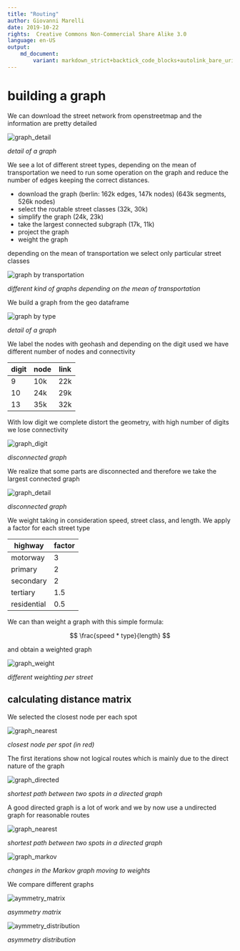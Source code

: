 ```yaml
---
title: "Routing"
author: Giovanni Marelli
date: 2019-10-22
rights:  Creative Commons Non-Commercial Share Alike 3.0
language: en-US
output: 
	md_document:
		variant: markdown_strict+backtick_code_blocks+autolink_bare_uris+markdown_github
---
```


# building a graph

We can download the street network from openstreetmap and the information are pretty detailed

![graph_detail](../f/f_ops/graph_detail.png "graph detail")

_detail of a graph_

We see a lot of different street types, depending on the mean of transportation we need to run some operation on the graph and reduce the number of edges keeping the correct distances.

* download the graph (berlin: 162k edges, 147k nodes) (643k segments, 526k nodes)
* select the routable street classes (32k, 30k)
* simplify the graph (24k, 23k)
* take the largest connected subgraph (17k, 11k)
* project the graph
* weight the graph

depending on the mean of transportation we select only particular street classes

![graph by transportation](../f/f_ops/graph_fastSlow.png "graph fast slow")

_different kind of graphs depending on the mean of transportation_

We build a graph from the geo dataframe

![graph by type](../f/f_ops/graph_type.png "graph type")

_detail of a graph_

We label the nodes with geohash and depending on the digit used we have different number of nodes and connectivity

|digit|node|link|
|-|-|-|
|9|10k|22k|
|10|24k|29k|
|13|35k|32k|

With low digit we complete distort the geometry, with high number of digits we lose connectivity

![graph_digit](../f/f_ops/graph_digit.png "graph detail")

_disconnected graph_

We realize that some parts are disconnected and therefore we take the largest connected graph

![graph_detail](../f/f_ops/graph_disconnect.png "graph detail")

_disconnected graph_

We weight taking in consideration speed, street class, and length. We apply a factor for each street type

|highway|factor|
|-|-|
|motorway|3|
|primary|2|
|secondary|2|
|tertiary|1.5|
|residential|0.5|

We can than weight a graph with this simple formula:

$$ \frac{speed * type}{length} $$

and obtain a weighted graph

![graph_weight](../f/f_ops/graph_weight.png "weighting graph")

_different weighting per street_

## calculating distance matrix

We selected the closest node per each spot

![graph_nearest](../f/f_ops/graph_nearest.png "graph nearest")

_closest node per spot (in red)_

The first iterations show not logical routes which is mainly due to the direct nature of the graph


![graph_directed](../f/f_ops/graph_directed.png "graph directed")

_shortest path between two spots in a directed graph_

A good directed graph is a lot of work and we by now use a undirected graph for reasonable routes

![graph_nearest](../f/f_ops/graph_undirected.png "graph nearest")

_shortest path between two spots in a directed graph_

![graph_markov](../f/f_ops/graph_markov.png "graph markov")

_changes in the Markov graph moving to weights_

We compare different graphs

![aymmetry_matrix](../f/f_ops/asymmetry_matrix.png "")

_asymmetry matrix_

![aymmetry_distribution](../f/f_ops/asymmetry_distribution.png "")

_asymmetry distribution_
